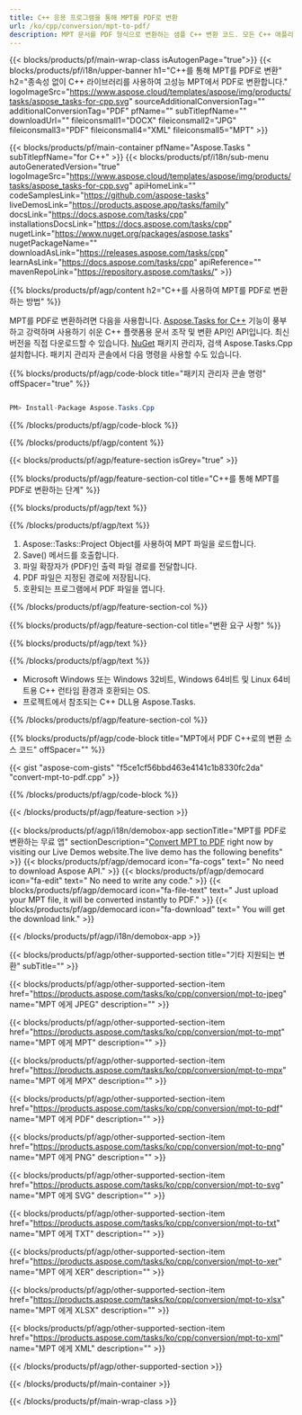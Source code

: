 ```yaml
---
title: C++ 응용 프로그램을 통해 MPT를 PDF로 변환 
url: /ko/cpp/conversion/mpt-to-pdf/ 
description: MPT 문서를 PDF 형식으로 변환하는 샘플 C++ 변환 코드. 모든 C++ 애플리케이션 내에서 일괄 MPT에서 PDF로의 변환을 위한 예제 코드를 사용하십시오.
---
```


{{< blocks/products/pf/main-wrap-class isAutogenPage="true">}}
{{< blocks/products/pf/i18n/upper-banner h1="C++를 통해 MPT를 PDF로 변환" h2="종속성 없이 C++ 라이브러리를 사용하여 고성능 MPT에서 PDF로 변환합니다." logoImageSrc="https://www.aspose.cloud/templates/aspose/img/products/tasks/aspose_tasks-for-cpp.svg" sourceAdditionalConversionTag="" additionalConversionTag="PDF" pfName="" subTitlepfName="" downloadUrl="" fileiconsmall1="DOCX" fileiconsmall2="JPG" fileiconsmall3="PDF" fileiconsmall4="XML" fileiconsmall5="MPT" >}}

{{< blocks/products/pf/main-container pfName="Aspose.Tasks " subTitlepfName="for C++" >}}
{{< blocks/products/pf/i18n/sub-menu autoGeneratedVersion="true" logoImageSrc="https://www.aspose.cloud/templates/aspose/img/products/tasks/aspose_tasks-for-cpp.svg" apiHomeLink="" codeSamplesLink="https://github.com/aspose-tasks" liveDemosLink="https://products.aspose.app/tasks/family" docsLink="https://docs.aspose.com/tasks/cpp" installationsDocsLink="https://docs.aspose.com/tasks/cpp" nugetLink="https://www.nuget.org/packages/aspose.tasks" nugetPackageName="" downloadAsLink="https://releases.aspose.com/tasks/cpp" learnAsLink="https://docs.aspose.com/tasks/cpp" apiReference="" mavenRepoLink="https://repository.aspose.com/tasks/" >}}

{{% blocks/products/pf/agp/content h2="C++를 사용하여 MPT를 PDF로 변환하는 방법" %}}

 MPT를 PDF로 변환하려면 다음을 사용합니다.
 [Aspose.Tasks for C++](https://products.aspose.com/tasks/cpp)
 기능이 풍부하고 강력하며 사용하기 쉬운 C++ 플랫폼용 문서 조작 및 변환 API인 API입니다. 최신 버전을 직접 다운로드할 수 있습니다.
 [NuGet](https://www.nuget.org/packages/aspose.tasks)
 패키지 관리자, 검색
 Aspose.Tasks.Cpp
 설치합니다. 패키지 관리자 콘솔에서 다음 명령을 사용할 수도 있습니다.

{{% blocks/products/pf/agp/code-block title="패키지 관리자 콘솔 명령" offSpacer="true" %}}

```cs

PM> Install-Package Aspose.Tasks.Cpp

```

{{% /blocks/products/pf/agp/code-block %}}

{{% /blocks/products/pf/agp/content %}}

{{< blocks/products/pf/agp/feature-section isGrey="true" >}}

{{% blocks/products/pf/agp/feature-section-col title="C++를 통해 MPT를 PDF로 변환하는 단계" %}}

{{% blocks/products/pf/agp/text %}}


{{% /blocks/products/pf/agp/text %}}

1. Aspose::Tasks::Project Object를 사용하여 MPT 파일을 로드합니다.
1. Save() 메서드를 호출합니다.
1. 파일 확장자가 (PDF)인 출력 파일 경로를 전달합니다.
1. PDF 파일은 지정된 경로에 저장됩니다.
1. 호환되는 프로그램에서 PDF 파일을 엽니다.

{{% /blocks/products/pf/agp/feature-section-col %}}

{{% blocks/products/pf/agp/feature-section-col title="변환 요구 사항" %}}

{{% blocks/products/pf/agp/text %}}


{{% /blocks/products/pf/agp/text %}}

- Microsoft Windows 또는 Windows 32비트, Windows 64비트 및 Linux 64비트용 C++ 런타임 환경과 호환되는 OS.
- 프로젝트에서 참조되는 C++ DLL용 Aspose.Tasks.

{{% /blocks/products/pf/agp/feature-section-col %}}

{{% blocks/products/pf/agp/code-block title="MPT에서 PDF C++로의 변환 소스 코드" offSpacer="" %}}

{{< gist "aspose-com-gists" "f5ce1cf56bbd463e4141c1b8330fc2da" "convert-mpt-to-pdf.cpp" >}}

{{% /blocks/products/pf/agp/code-block %}}

{{< /blocks/products/pf/agp/feature-section >}}

<!-- aboutfile Starts -->

{{< blocks/products/pf/agp/i18n/demobox-app sectionTitle="MPT를 PDF로 변환하는 무료 앱" sectionDescription="[Convert MPT to PDF](https://products.aspose.app/tasks/conversion/mpt-to-pdf) right now by visiting our Live Demos website.The live demo has the following benefits" >}}
        {{< blocks/products/pf/agp/democard icon="fa-cogs" text=" No need to download Aspose API." >}}
        {{< blocks/products/pf/agp/democard icon="fa-edit" text=" No need to write any code." >}}
        {{< blocks/products/pf/agp/democard icon="fa-file-text" text=" Just upload your MPT file, it will be converted instantly to PDF." >}}
        {{< blocks/products/pf/agp/democard icon="fa-download" text=" You will get the download link." >}}

{{< /blocks/products/pf/agp/i18n/demobox-app >}}

<!-- aboutfile Ends -->

{{< blocks/products/pf/agp/other-supported-section title="기타 지원되는 변환" subTitle="" >}}

{{< blocks/products/pf/agp/other-supported-section-item href="https://products.aspose.com/tasks/ko/cpp/conversion/mpt-to-jpeg" name="MPT 에게 JPEG" description="" >}}

{{< blocks/products/pf/agp/other-supported-section-item href="https://products.aspose.com/tasks/ko/cpp/conversion/mpt-to-mpt" name="MPT 에게 MPT" description="" >}}

{{< blocks/products/pf/agp/other-supported-section-item href="https://products.aspose.com/tasks/ko/cpp/conversion/mpt-to-mpx" name="MPT 에게 MPX" description="" >}}

{{< blocks/products/pf/agp/other-supported-section-item href="https://products.aspose.com/tasks/ko/cpp/conversion/mpt-to-pdf" name="MPT 에게 PDF" description="" >}}

{{< blocks/products/pf/agp/other-supported-section-item href="https://products.aspose.com/tasks/ko/cpp/conversion/mpt-to-png" name="MPT 에게 PNG" description="" >}}

{{< blocks/products/pf/agp/other-supported-section-item href="https://products.aspose.com/tasks/ko/cpp/conversion/mpt-to-svg" name="MPT 에게 SVG" description="" >}}

{{< blocks/products/pf/agp/other-supported-section-item href="https://products.aspose.com/tasks/ko/cpp/conversion/mpt-to-txt" name="MPT 에게 TXT" description="" >}}

{{< blocks/products/pf/agp/other-supported-section-item href="https://products.aspose.com/tasks/ko/cpp/conversion/mpt-to-xer" name="MPT 에게 XER" description="" >}}

{{< blocks/products/pf/agp/other-supported-section-item href="https://products.aspose.com/tasks/ko/cpp/conversion/mpt-to-xlsx" name="MPT 에게 XLSX" description="" >}}

{{< blocks/products/pf/agp/other-supported-section-item href="https://products.aspose.com/tasks/ko/cpp/conversion/mpt-to-xml" name="MPT 에게 XML" description="" >}}



{{< /blocks/products/pf/agp/other-supported-section >}}

{{< /blocks/products/pf/main-container >}}
    
{{< /blocks/products/pf/main-wrap-class >}}